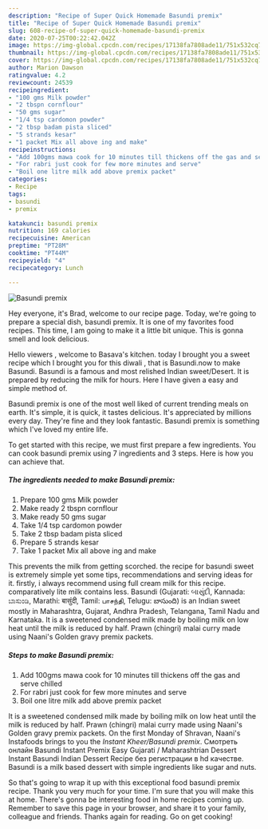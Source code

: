 ```yaml
---
description: "Recipe of Super Quick Homemade Basundi premix"
title: "Recipe of Super Quick Homemade Basundi premix"
slug: 608-recipe-of-super-quick-homemade-basundi-premix
date: 2020-07-25T00:22:42.042Z
image: https://img-global.cpcdn.com/recipes/17138fa7808ade11/751x532cq70/basundi-premix-recipe-main-photo.jpg
thumbnail: https://img-global.cpcdn.com/recipes/17138fa7808ade11/751x532cq70/basundi-premix-recipe-main-photo.jpg
cover: https://img-global.cpcdn.com/recipes/17138fa7808ade11/751x532cq70/basundi-premix-recipe-main-photo.jpg
author: Marion Dawson
ratingvalue: 4.2
reviewcount: 24539
recipeingredient:
- "100 gms Milk powder"
- "2 tbspn cornflour"
- "50 gms sugar"
- "1/4 tsp cardomon powder"
- "2 tbsp badam pista sliced"
- "5 strands kesar"
- "1 packet Mix all above ing and make"
recipeinstructions:
- "Add 100gms mawa cook for 10 minutes till thickens off the gas and serve chilled"
- "For rabri just cook for few more minutes and serve"
- "Boil one litre milk add above premix packet"
categories:
- Recipe
tags:
- basundi
- premix

katakunci: basundi premix 
nutrition: 169 calories
recipecuisine: American
preptime: "PT28M"
cooktime: "PT44M"
recipeyield: "4"
recipecategory: Lunch

---
```



![Basundi premix](https://img-global.cpcdn.com/recipes/17138fa7808ade11/751x532cq70/basundi-premix-recipe-main-photo.jpg)

Hey everyone, it's Brad, welcome to our recipe page. Today, we're going to prepare a special dish, basundi premix. It is one of my favorites food recipes. This time, I am going to make it a little bit unique. This is gonna smell and look delicious.

Hello viewers , welcome to Basava&#39;s kitchen. today I brought you a sweet recipe which I brought you for this diwali , that is Basundi.now to make Basundi. Basundi is a famous and most relished Indian sweet/Desert. It is prepared by reducing the milk for hours. Here I have given a easy and simple method of.

Basundi premix is one of the most well liked of current trending meals on earth. It's simple, it is quick, it tastes delicious. It's appreciated by millions every day. They're fine and they look fantastic. Basundi premix is something which I've loved my entire life.


To get started with this recipe, we must first prepare a few ingredients. You can cook basundi premix using 7 ingredients and 3 steps. Here is how you can achieve that.

<!--inarticleads1-->

##### The ingredients needed to make Basundi premix:

1. Prepare 100 gms Milk powder
1. Make ready 2 tbspn cornflour
1. Make ready 50 gms sugar
1. Take 1/4 tsp cardomon powder
1. Take 2 tbsp badam pista sliced
1. Prepare 5 strands kesar
1. Take 1 packet Mix all above ing and make


This prevents the milk from getting scorched. the recipe for basundi sweet is extremely simple yet some tips, recommendations and serving ideas for it. firstly, i always recommend using full cream milk for this recipe. comparatively lite milk contains less. Basundi (Gujarati: બાસુંદી, Kannada: ಬಾಸುಂಡಿ, Marathi: बासुंदी, Tamil: பாசந்தி, Telugu: బాసుంది) is an Indian sweet mostly in Maharashtra, Gujarat, Andhra Pradesh, Telangana, Tamil Nadu and Karnataka. It is a sweetened condensed milk made by boiling milk on low heat until the milk is reduced by half. Prawn (chingri) malai curry made using Naani&#39;s Golden gravy premix packets. 

<!--inarticleads2-->

##### Steps to make Basundi premix:

1. Add 100gms mawa cook for 10 minutes till thickens off the gas and serve chilled
1. For rabri just cook for few more minutes and serve
1. Boil one litre milk add above premix packet


It is a sweetened condensed milk made by boiling milk on low heat until the milk is reduced by half. Prawn (chingri) malai curry made using Naani&#39;s Golden gravy premix packets. On the first Monday of Shravan, Naani&#39;s Instafoods brings to you the *Instant Kheer/Basundi premix*. Смотреть онлайн Basundi Instant Premix Easy Gujarati / Maharashtrian Dessert Instant Basundi Indian Dessert Recipe без регистрации в hd качестве. Basundi is a milk based dessert with simple ingredients like sugar and nuts. 

So that's going to wrap it up with this exceptional food basundi premix recipe. Thank you very much for your time. I'm sure that you will make this at home. There's gonna be interesting food in home recipes coming up. Remember to save this page in your browser, and share it to your family, colleague and friends. Thanks again for reading. Go on get cooking!
